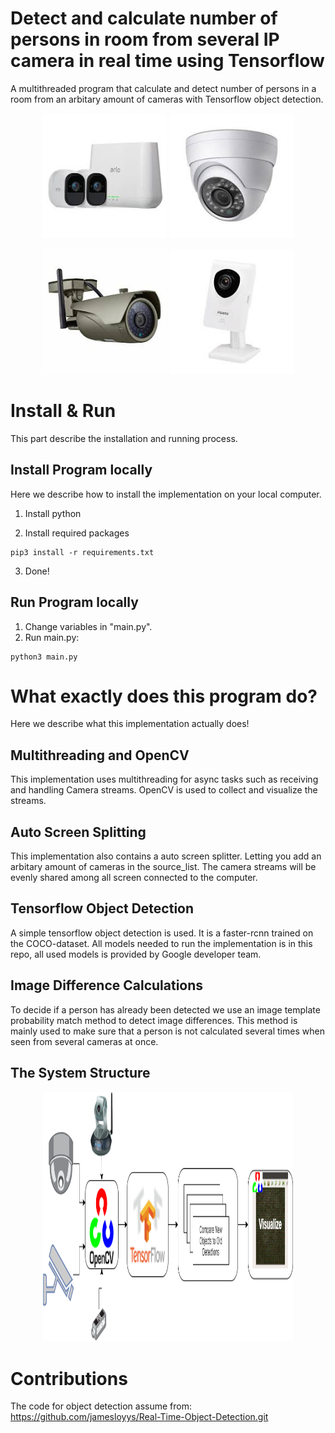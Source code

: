 # Detect and calculate number of persons in room from several IP camera in real time using Tensorflow
A multithreaded program that calculate and detect number of persons in a room from an arbitary amount of cameras with Tensorflow object detection.

<p align="center" >
  <img width="200" height="200" src="images/arlo.jpg">
  <img width="200" height="200" src="images/ip1.jpg">
</p>
<p align="center" >
<img width="200" height="200" src="images/ip2.jpg">
<img width="200" height="200" src="images/ip3.jpg">
</p>

# Install & Run
This part describe the installation and running process.

## Install Program locally
Here we describe how to install the implementation on your local computer.

1. Install python

2. Install required packages
```
pip3 install -r requirements.txt
```
3. Done!

## Run Program locally
1. Change variables in "main.py".
2. Run main.py:
```
python3 main.py
```

# What exactly does this program do?
Here we describe what this implementation actually does!

## Multithreading and OpenCV
This implementation uses multithreading for async tasks such as receiving and handling Camera streams.
OpenCV is used to collect and visualize the streams.

## Auto Screen Splitting
This implementation also contains a auto screen splitter. Letting you add an arbitary amount of cameras in the
source_list. The camera streams will be evenly shared among all screen connected to the computer.

## Tensorflow Object Detection
A simple tensorflow object detection is used. It is a faster-rcnn trained on the COCO-dataset.
All models needed to run the implementation is in this repo, all used models is provided by Google developer team.

## Image Difference Calculations
To decide if a person has already been detected we use an image template probability match method to detect image differences.
This method is mainly used to make sure that a person is not calculated several times when seen from several cameras at once.

## The System Structure

<p align="center" >
  <img width="400" height="400" src="images/NumberOfPersonsInRoom.png">
</p>

# Contributions
The code for object detection assume from:
 https://github.com/jamesloyys/Real-Time-Object-Detection.git

